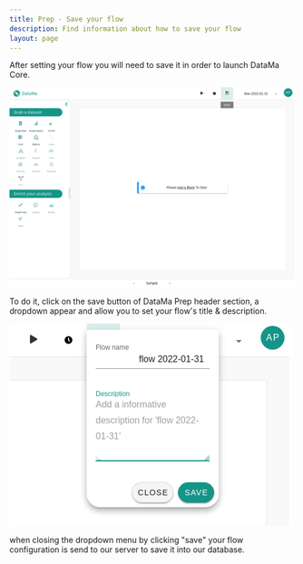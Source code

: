 ```yaml
---
title: Prep - Save your flow
description: Find information about how to save your flow
layout: page
---
```


After setting your flow you will need to save it in order to launch DataMa Core.

![Save ui](images/save_ui.png)

To do it, click on the save button of DataMa Prep header section, a dropdown appear and allow you to set your flow's title & description.

![Save Dropdown](images/save_dropdown.png)

when closing the dropdown menu by clicking "save" your flow configuration is send to our server to save it into our database.